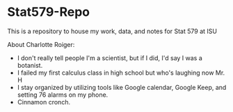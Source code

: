 # Stat579-Repo
This is a repository to house my work, data, and notes for Stat 579 at ISU

About Charlotte Roiger:

- I don't really tell people I'm a scientist, but if I did, I'd say I was a botanist.
- I failed my first calculus class in high school but who's laughing now Mr. H
- I stay organized by utilizing tools like Google calendar, Google Keep, and setting 76 alarms on my phone.
- Cinnamon cronch. 
